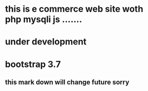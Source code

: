 # this is e commerce web site woth php mysqli js .......

# under development 

# bootstrap 3.7


## this mark down will change future sorry 